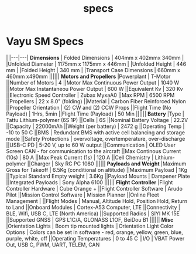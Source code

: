 ﻿---
title: specs
---

# Vayu SM Specs

|
|---|---|
**Dimensions** | Folded Dimensions       | 404mm x 402mmx 340mm
| |Unfolded Diameter |  1175mm x 1175mm x 446mm
| |Unfolded Height                    | 446 mm
| |Folded Height                      | 340 mm
| |Transport Case Dimensions          | 660mm x 460mm x490mm
||||||
**Motors and Propellers** |Powerplant                          | T-Motor
||Number of Motors                    | 4
||Motor Max Continuous Power Output   | 1040 W
||Motor Max Instantaneou Power Output | 600 W
||Equivalent Kv                       | 320 Kv
||Electronic Speed Controller         | Zubax MyxaA0 
||Max RPM                             | 6500 RPM
||Propellers                          | 22 x 8.0" (folding)
||Material                            | Carbon Fiber Reinforced Nylon
||Propeller Orientation               | (2) CW and (2) CCW Props
||Flight Time (No Payload)            | 1Hrs, 5min
||Flight Time (Payload)               | 50 Min
||||||
**Battery** |Type |	Tattu Lithium-polymer (6S 1P)
||Cells |	6S
||Nominal Battery Voltage |	22.2V
||Capacity |	22000mAh
||Weight (per battery) |	2472 g
||Operating Temp |	-10 to 50 C
||BMS |	Redundant BMS with active cell balancing and storage mode
||Safety Protections |	overvoltage, overtemperature, over-discharge
||USB-C PD |	5-20 V, up to 60 W output
||Communication |	OLED User Screen CAN - for communication to the aircraft
||Max Continous Current (10s) |	80 A
||Max Peak Current (1s) |	120 A
||Cell Chemistry |	Lithium-polymer
||Charger |	 Sky RC PC 1080
||||||
**Payloads and Weight** |Maximum Gross for Takeoff |	6.5Kg (conditional on altitude)
||Maximum Payload |	1Kg
||Typical Standard Empty weight |	3.6Kg
||Payload Mounts |	Dampener Plate
||Integrated Payloads |	Sony Alpha 6100 
||||||
**Flight Controller** |Flight Controller Hardware |	Cube Orange +
||Flight Controller Software |	Arudo Pilot
||Mission Control Software |	Mission Planner
||Online Fleet Management |
||Flight Modes |	Manual, Altitude Hold, Position Hold, Return to Land
||Onboard Modules |	Cortex-A53 Computer, LTE
||Connectivity |	BLE, Wifi, USB C, LTE (North America)
||Supported Radios |	SIYI MK 15E
||Supported GNSS |	GPS L1C/A, GLONASS L1OF, BeiDou B1
||||||
**Misc** |Orientation Lights |	Boom tip mounted lights
||Orientation Light Color Options |	Colors can be set in software - red, orange, yellow, green, blue, purple, white, off
||Operating Temperatures |	0 to 45 C
||I/O |	VBAT Power Out, USB C, PWM, UART, TELEM, CAN


